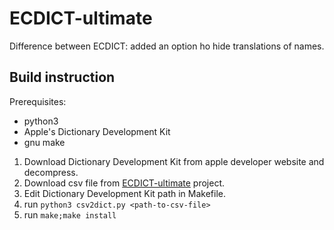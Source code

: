 # ECDICT-ultimate

Difference between ECDICT: added an option ho hide translations of names.

## Build instruction

Prerequisites:
- python3
- Apple's Dictionary Development Kit
- gnu make

1. Download Dictionary Development Kit from apple developer website and decompress.
2. Download csv file from [ECDICT-ultimate](https://github.com/skywind3000/ECDICT-ultimate/releases) project.
3. Edit Dictionary Development Kit path in Makefile.
4. run `python3 csv2dict.py <path-to-csv-file>`
5. run `make;make install`
